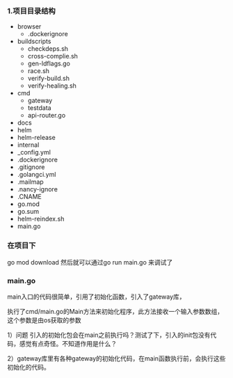 ### 1.项目目录结构

+ browser
   * .dockerignore
+ buildscripts
   * checkdeps.sh
   * cross-complie.sh
   * gen-ldflags.go
   * race.sh
   * verify-build.sh
   * verify-healing.sh
+ cmd
   * gateway
   * testdata
   * api-router.go
+ docs
+ helm
+ helm-release
+ internal
+ _config.yml
+ .dockerignore
+ .gitignore
+ .golangci.yml
+ .mailmap
+ .nancy-ignore
+ .CNAME
+ go.mod
+ go.sum
+ helm-reindex.sh
+ main.go

### 在项目下
go mod download
然后就可以通过go run main.go 来调试了

### main.go

main入口的代码很简单，引用了初始化函数，引入了gateway库，

执行了cmd/main.go的Main方法来初始化程序，此方法接收一个输入参数数组，这个参数是由os获取的参数


1）问题
引入的初始化包会在main之前执行吗？测试了下，引入的init包没有代码，感觉有点奇怪。不知道作用是什么？

2）gateway库里有各种gateway的初始化代码，在main函数执行前，会执行这些初始化的代码。


